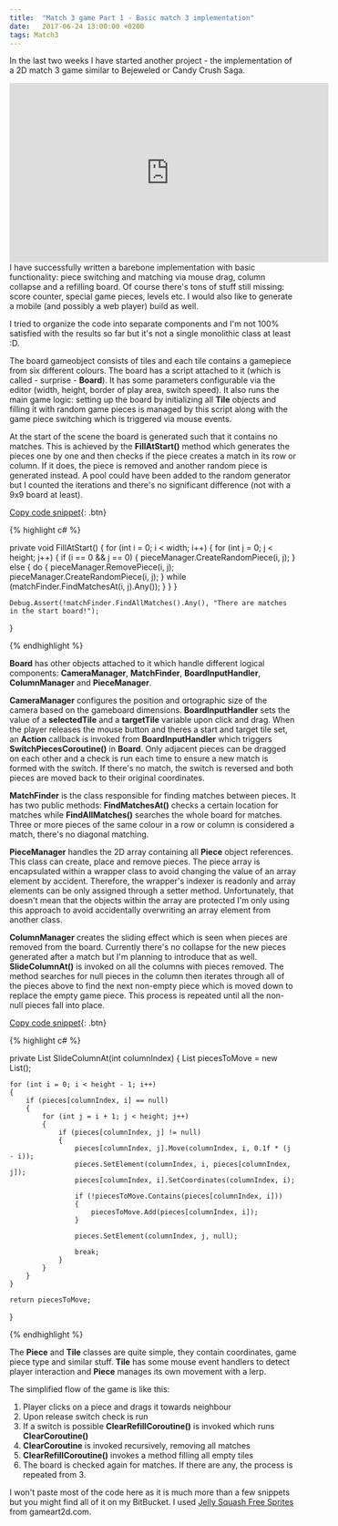 ```yaml
---
title:  "Match 3 game Part 1 - Basic match 3 implementation"
date:   2017-06-24 13:00:00 +0200
tags: Match3
---
```

In the last two weeks I have started another project - the implementation of a 2D match 3 game similar to Bejeweled or Candy Crush Saga.
<!--more-->

<iframe width="560" height="315" src="https://www.youtube.com/embed/xk_StqpgBSI?rel=0" frameborder="0" allowfullscreen></iframe><br>
I have successfully written a barebone implementation with basic functionality: piece switching and matching via mouse drag, column collapse and a refilling board. Of course there's tons of stuff still missing: score counter, special game pieces, levels etc. I would also like to generate a mobile (and possibly a web player) build as well.

I tried to organize the code into separate components and I'm not 100% satisfied with the results so far but it's not a single monolithic class at least :D.

The board gameobject consists of tiles and each tile contains a gamepiece from six different colours. The board has a script attached to it (which is called - surprise - **Board**). It has some parameters configurable via the editor (width, height, border of play area, switch speed). It also runs the main game logic: setting up the board by initializing all **Tile** objects and filling it with random game pieces is managed by this script along with the game piece switching which is triggered via mouse events.

At the start of the scene the board is generated such that it contains no matches. This is achieved by the **FillAtStart()** method which generates the pieces one by one and then checks if the piece creates a match in its row or column. If it does, the piece is removed and another random piece is generated instead. A pool could have been added to the random generator but I counted the iterations and there's no significant difference (not with a 9x9 board at least).

[Copy code snippet](#link){: .btn}  

{% highlight c# %}

private void FillAtStart()
{
    for (int i = 0; i < width; i++)
    {
        for (int j = 0; j < height; j++)
        {
            if (i == 0 && j == 0)
            {
                pieceManager.CreateRandomPiece(i, j);
            }
            else
            {
                do
                {
                    pieceManager.RemovePiece(i, j);
                    pieceManager.CreateRandomPiece(i, j);
                } while (matchFinder.FindMatchesAt(i, j).Any());
            }
        }
    }

    Debug.Assert(!matchFinder.FindAllMatches().Any(), "There are matches in the start board!");
}

{% endhighlight %}

**Board** has other objects attached to it which handle different logical components: **CameraManager**, **MatchFinder**, **BoardInputHandler**, **ColumnManager** and **PieceManager**.

**CameraManager** configures the position and ortographic size of the camera based on the gameboard dimensions. **BoardInputHandler** sets the value of a **selectedTile** and a **targetTile** variable upon click and drag. When the player releases the mouse button and theres a start and target tile set, an **Action** callback is invoked from **BoardInputHandler** which triggers **SwitchPiecesCoroutine()** in **Board**. Only adjacent pieces can be dragged on each other and a check is run each time to ensure a new match is formed with the switch. If there's no match, the switch is reversed and both pieces are moved back to their original coordinates.

**MatchFinder** is the class responsible for finding matches between pieces. It has two public methods: **FindMatchesAt()** checks a certain location for matches while **FindAllMatches()** searches the whole board for matches. Three or more pieces of the same colour in a row or column is considered a match, there's no diagonal matching.

**PieceManager** handles the 2D array containing all **Piece** object references. This class can create, place and remove pieces. The piece array is encapsulated within a wrapper class to avoid changing the value of an array element by accident. Therefore, the wrapper's indexer is readonly and array elements can be only assigned through a setter method. Unfortunately, that doesn't mean that the objects within the array are protected I'm only using this approach to avoid accidentally overwriting an array element from another class.

**ColumnManager** creates the sliding effect which is seen when pieces are removed from the board. Currently there's no collapse for the new pieces generated after a match but I'm planning to introduce that as well. **SlideColumnAt()** is invoked on all the columns with pieces removed. The method searches for null pieces in the column then iterates through all of the pieces above to find the next non-empty piece which is moved down to replace the empty game piece. This process is repeated until all the non-null pieces fall into place.

[Copy code snippet](#link){: .btn}  

{% highlight c# %}

private List<Piece> SlideColumnAt(int columnIndex)
{
    List<Piece> piecesToMove = new List<Piece>();

    for (int i = 0; i < height - 1; i++)
    {
        if (pieces[columnIndex, i] == null)
        {
            for (int j = i + 1; j < height; j++)
            {
                if (pieces[columnIndex, j] != null)
                {
                    pieces[columnIndex, j].Move(columnIndex, i, 0.1f * (j - i));
                    pieces.SetElement(columnIndex, i, pieces[columnIndex, j]);
                    pieces[columnIndex, i].SetCoordinates(columnIndex, i);

                    if (!piecesToMove.Contains(pieces[columnIndex, i]))
                    {
                        piecesToMove.Add(pieces[columnIndex, i]);
                    }

                    pieces.SetElement(columnIndex, j, null);

                    break;
                }
            }
        }
    }

    return piecesToMove;
}    

{% endhighlight %}

The **Piece** and **Tile** classes are quite simple, they contain coordinates, game piece type and similar stuff. **Tile** has some mouse event handlers to detect player interaction and **Piece** manages its own movement with a lerp.

The simplified flow of the game is like this:
1. Player clicks on a piece and drags it towards neighbour
2. Upon release switch check is run
3. If a switch is possible **ClearRefillCoroutine()** is invoked which runs **ClearCoroutine()**
4. **ClearCoroutine** is invoked recursively, removing all matches
5. **ClearRefillCoroutine()** invokes a method filling all empty tiles
6. The board is checked again for matches. If there are any, the process is repeated from 3.

I won't paste most of the code here as it is much more than a few snippets but you might find all of it on my BitBucket. I used [Jelly Squash Free Sprites](http://www.gameart2d.com/jelly-squash-free-sprites.html) from gameart2d.com.